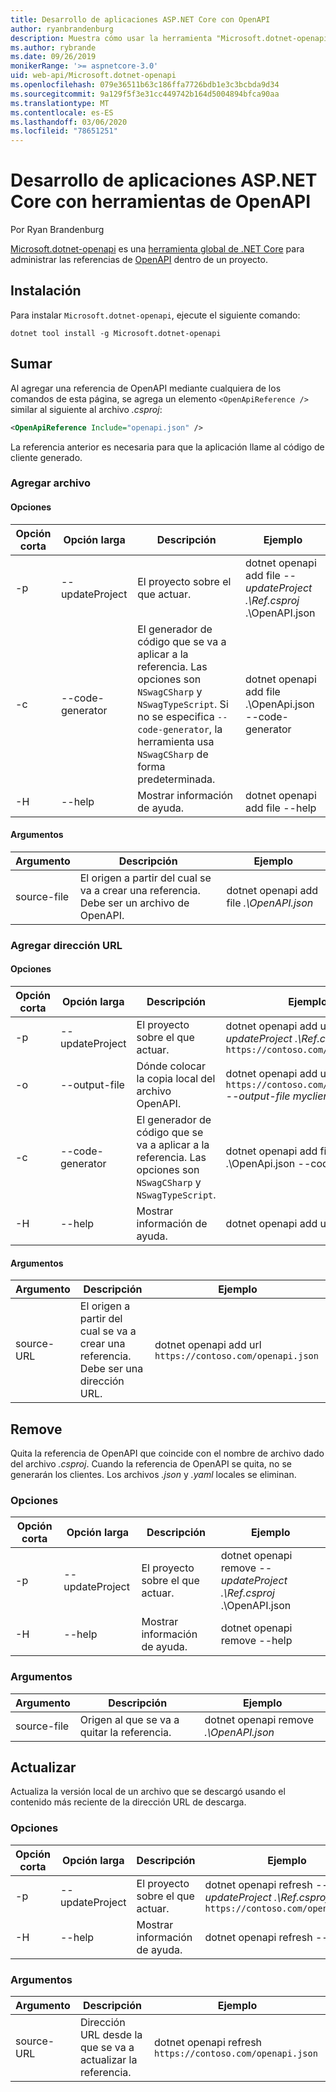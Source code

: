 ```yaml
---
title: Desarrollo de aplicaciones ASP.NET Core con OpenAPI
author: ryanbrandenburg
description: Muestra cómo usar la herramienta "Microsoft.dotnet-openapi" para agregar referencias a archivos OpenAPI.
ms.author: rybrande
ms.date: 09/26/2019
monikerRange: '>= aspnetcore-3.0'
uid: web-api/Microsoft.dotnet-openapi
ms.openlocfilehash: 079e36511b63c186ffa7726bdb1e3c3bcbda9d34
ms.sourcegitcommit: 9a129f5f3e31cc449742b164d5004894bfca90aa
ms.translationtype: MT
ms.contentlocale: es-ES
ms.lasthandoff: 03/06/2020
ms.locfileid: "78651251"
---
```

# <a name="develop-aspnet-core-apps-using-openapi-tools"></a>Desarrollo de aplicaciones ASP.NET Core con herramientas de OpenAPI

Por Ryan Brandenburg

[Microsoft.dotnet-openapi](https://www.nuget.org/packages/Microsoft.dotnet-openapi) es una [herramienta global de .NET Core](/dotnet/core/tools/global-tools) para administrar las referencias de [OpenAPI](https://github.com/OAI/OpenAPI-Specification) dentro de un proyecto.

## <a name="installation"></a>Instalación

Para instalar `Microsoft.dotnet-openapi`, ejecute el siguiente comando:

```dotnetcli
dotnet tool install -g Microsoft.dotnet-openapi
```

## <a name="add"></a>Sumar

Al agregar una referencia de OpenAPI mediante cualquiera de los comandos de esta página, se agrega un elemento `<OpenApiReference />` similar al siguiente al archivo *.csproj*:

```xml
<OpenApiReference Include="openapi.json" />
```

La referencia anterior es necesaria para que la aplicación llame al código de cliente generado.

<!-- TODO: Restore after https://github.com/dotnet/AspNetCore/issues/12738
### Add Project

#### Options

| Short option | Long option | Description | Example |
|-------|------|-------|---------|
| -p|--project | The project to operate on. |dotnet openapi add project *--project .\Ref.csproj* ../Ref/ProjRef.csproj |

#### Arguments

|  Argument  | Description | Example |
|-------------|-------------|---------|
| source-file | The source to create a reference from. Must be a project file. |dotnet openapi add project *../Ref/ProjRef.csproj* | -->

### <a name="add-file"></a>Agregar archivo

#### <a name="options"></a>Opciones

| Opción corta| Opción larga| Descripción | Ejemplo |
|-------|------|-------|---------|
| -p|--updateProject | El proyecto sobre el que actuar. |dotnet openapi add file *--updateProject .\Ref.csproj* .\OpenAPI.json |
| -c|--code-generator| El generador de código que se va a aplicar a la referencia. Las opciones son `NSwagCSharp` y `NSwagTypeScript`. Si no se especifica `--code-generator`, la herramienta usa `NSwagCSharp` de forma predeterminada.|dotnet openapi add file .\OpenApi.json --code-generator
| -H|--help|Mostrar información de ayuda.|dotnet openapi add file --help|

#### <a name="arguments"></a>Argumentos

|  Argumento  | Descripción | Ejemplo |
|-------------|-------------|---------|
| source-file | El origen a partir del cual se va a crear una referencia. Debe ser un archivo de OpenAPI. |dotnet openapi add file *.\OpenAPI.json* |

### <a name="add-url"></a>Agregar dirección URL

#### <a name="options"></a>Opciones

| Opción corta| Opción larga| Descripción | Ejemplo |
|-------|------|-------------|---------|
| -p|--updateProject | El proyecto sobre el que actuar. |dotnet openapi add url *--updateProject .\Ref.csproj* `https://contoso.com/openapi.json` |
| -o|--output-file | Dónde colocar la copia local del archivo OpenAPI. |dotnet openapi add url `https://contoso.com/openapi.json` *--output-file myclient.json* |
| -c|--code-generator| El generador de código que se va a aplicar a la referencia. Las opciones son `NSwagCSharp` y `NSwagTypeScript`. |dotnet openapi add file .\OpenApi.json --code-generator
| -H|--help|Mostrar información de ayuda.|dotnet openapi add url --help|

#### <a name="arguments"></a>Argumentos

|  Argumento  | Descripción | Ejemplo |
|-------------|-------------|---------|
| source-URL | El origen a partir del cual se va a crear una referencia. Debe ser una dirección URL. |dotnet openapi add url `https://contoso.com/openapi.json` |

## <a name="remove"></a>Remove

Quita la referencia de OpenAPI que coincide con el nombre de archivo dado del archivo *.csproj*. Cuando la referencia de OpenAPI se quita, no se generarán los clientes. Los archivos *.json* y *.yaml* locales se eliminan.

### <a name="options"></a>Opciones

| Opción corta| Opción larga| Descripción| Ejemplo |
|-------|------|------------|---------|
| -p|--updateProject | El proyecto sobre el que actuar. |dotnet openapi remove *--updateProject .\Ref.csproj* .\OpenAPI.json |
| -H|--help|Mostrar información de ayuda.|dotnet openapi remove --help|

### <a name="arguments"></a>Argumentos

|  Argumento  | Descripción| Ejemplo |
| ------------|------------|---------|
| source-file | Origen al que se va a quitar la referencia. |dotnet openapi remove *.\OpenAPI.json* |

## <a name="refresh"></a>Actualizar

Actualiza la versión local de un archivo que se descargó usando el contenido más reciente de la dirección URL de descarga.

### <a name="options"></a>Opciones

| Opción corta| Opción larga| Descripción | Ejemplo |
|-------|------|-------------|---------|
| -p|--updateProject | El proyecto sobre el que actuar. | dotnet openapi refresh *--updateProject .\Ref.csproj* `https://contoso.com/openapi.json` |
| -H|--help|Mostrar información de ayuda.|dotnet openapi refresh --help|

### <a name="arguments"></a>Argumentos

|  Argumento  | Descripción | Ejemplo |
| ------------|-------------|---------|
| source-URL | Dirección URL desde la que se va a actualizar la referencia. | dotnet openapi refresh `https://contoso.com/openapi.json` |
